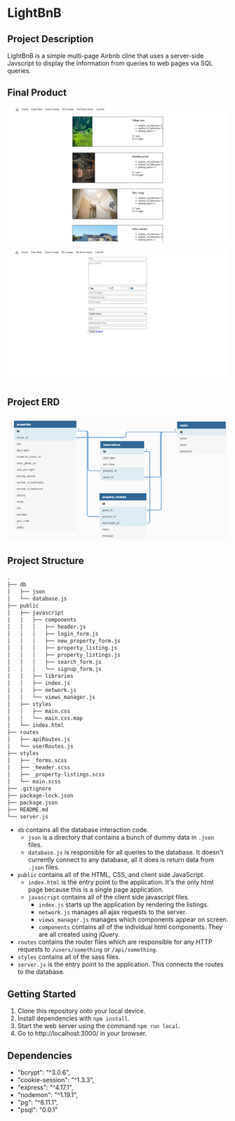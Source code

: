 # LightBnB

## Project Description

LightBnB is a simple multi-page Airbnb cline that uses a server-side Javscript to display the information from queries to web pages via SQL queries.

## Final Product

![Alt text](image-2.png)

![Alt text](image-3.png)

## Project ERD

![Alt text](image-1.png)

## Project Structure

```
.
├── db
│   ├── json
│   └── database.js
├── public
│   ├── javascript
│   │   ├── components 
│   │   │   ├── header.js
│   │   │   ├── login_form.js
│   │   │   ├── new_property_form.js
│   │   │   ├── property_listing.js
│   │   │   ├── property_listings.js
│   │   │   ├── search_form.js
│   │   │   └── signup_form.js
│   │   ├── libraries
│   │   ├── index.js
│   │   ├── network.js
│   │   └── views_manager.js
│   ├── styles
│   │   ├── main.css
│   │   └── main.css.map
│   └── index.html
├── routes
│   ├── apiRoutes.js
│   └── userRoutes.js
├── styles  
│   ├── _forms.scss
│   ├── _header.scss
│   ├── _property-listings.scss
│   └── main.scss
├── .gitignore
├── package-lock.json
├── package.json
├── README.md
└── server.js
```

* `db` contains all the database interaction code.
  * `json` is a directory that contains a bunch of dummy data in `.json` files.
  * `database.js` is responsible for all queries to the database. It doesn't currently connect to any database, all it does is return data from `.json` files.
* `public` contains all of the HTML, CSS, and client side JavaScript. 
  * `index.html` is the entry point to the application. It's the only html page because this is a single page application.
  * `javascript` contains all of the client side javascript files.
    * `index.js` starts up the application by rendering the listings.
    * `network.js` manages all ajax requests to the server.
    * `views_manager.js` manages which components appear on screen.
    * `components` contains all of the individual html components. They are all created using jQuery.
* `routes` contains the router files which are responsible for any HTTP requests to `/users/something` or `/api/something`. 
* `styles` contains all of the sass files. 
* `server.js` is the entry point to the application. This connects the routes to the database.

## Getting Started

1. Clone this repository onto your local device.
2. Install dependencies with `npm install`.
3. Start the web server using the command `npm run local`.
4. Go to http://localhost:3000/ in your browser.

## Dependencies
* "bcrypt": "^3.0.6",
* "cookie-session": "^1.3.3",
* "express": "^4.17.1",
* "nodemon": "^1.19.1",
* "pg": "^8.11.1",
* "psql": "0.0.1"